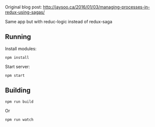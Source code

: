 Original blog post: http://jaysoo.ca/2016/01/03/managing-processes-in-redux-using-sagas/

Same app but with reduc-logic instead of redux-saga

## Running

Install modules:

```
npm install
```

Start server:

```
npm start
```

## Building

```
npm run build
```

Or

```
npm run watch
```
